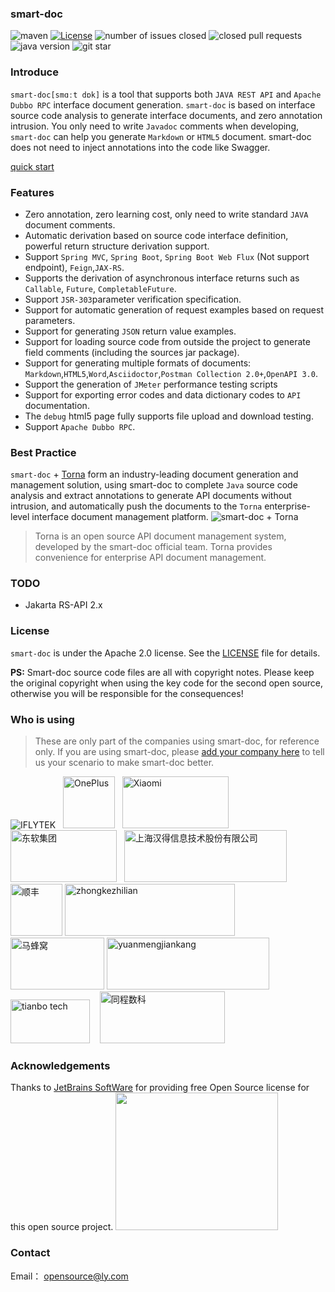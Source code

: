 ### smart-doc


![maven](https://img.shields.io/maven-central/v/com.ly.smart-doc/smart-doc)
[![License](https://img.shields.io/badge/license-Apache%202-green.svg)](https://www.apache.org/licenses/LICENSE-2.0)
![number of issues closed](https://img.shields.io/github/issues-closed-raw/smart-doc-group/smart-doc)
![closed pull requests](https://img.shields.io/github/issues-pr-closed/smart-doc-group/smart-doc)
![java version](https://img.shields.io/badge/JAVA-1.8+-green.svg)
![git star](https://img.shields.io/github/stars/smart-doc-group/smart-doc.svg)

### Introduce
`smart-doc[smɑːt dɒk]` is a tool that supports both `JAVA REST API` and `Apache Dubbo RPC` interface document generation. 
`smart-doc` is based on interface source code analysis to generate interface documents, and zero annotation intrusion. 
You only need to write `Javadoc` comments when developing, `smart-doc` can help you generate `Markdown` or `HTML5` document.
smart-doc does not need to inject annotations into the code like Swagger.

[quick start](start/quickstart.md) 

### Features
- Zero annotation, zero learning cost, only need to write standard `JAVA` document comments.
- Automatic derivation based on source code interface definition, powerful return structure derivation support.
- Support `Spring MVC`, `Spring Boot`, `Spring Boot Web Flux` (Not support endpoint), `Feign`,`JAX-RS`.
- Supports the derivation of asynchronous interface returns such as `Callable`, `Future`, `CompletableFuture`.
- Support `JSR-303`parameter verification specification.
- Support for automatic generation of request examples based on request parameters.
- Support for generating `JSON` return value examples.
- Support for loading source code from outside the project to generate field comments (including the sources jar
  package).
- Support for generating multiple formats of documents: `Markdown`,`HTML5`,`Word`,`Asciidoctor`,`Postman Collection 2.0+`,`OpenAPI 3.0`.
- Support the generation of `JMeter` performance testing scripts
- Support for exporting error codes and data dictionary codes to `API` documentation.
- The `debug` html5 page fully supports file upload and download testing.
- Support `Apache Dubbo RPC`.


### Best Practice
`smart-doc` + [Torna](http://torna.cn/) form an industry-leading document generation and management solution, using smart-doc to complete `Java` source code analysis and extract annotations to generate API documents without intrusion, and automatically push the documents to the `Torna` enterprise-level interface document management platform.
![smart-doc + Torna](./_images/smart-doc-en.png)

> Torna is an open source API document management system, developed by the smart-doc official team. Torna provides convenience for enterprise API document management.


### TODO
- Jakarta RS-API 2.x


### License

`smart-doc` is under the Apache 2.0 license. See the [LICENSE](https://github.com/smart-doc-group/smart-doc/blob/master/LICENSE) file for details.

**PS:** Smart-doc source code files are all with copyright notes. Please keep the original copyright when using the key code for the second open source, otherwise you will be responsible for the consequences!


### Who is using

> These are only part of the companies using smart-doc, for reference only. If you are using smart-doc, please [add your company here](https://github.com/smart-doc-group/smart-doc/issues/12) to tell us your scenario to make smart-doc better.

![IFLYTEK](https://raw.githubusercontent.com/smart-doc-group/smart-doc/master/images/known-users/iflytek.png)
&nbsp;&nbsp;<img src="https://raw.githubusercontent.com/smart-doc-group/smart-doc/master/images/known-users/oneplus.png" title="OnePlus" width="83px" height="83px"/>
&nbsp;&nbsp;<img src="https://raw.githubusercontent.com/smart-doc-group/smart-doc/master/images/known-users/xiaomi.png" title="Xiaomi" width="170px" height="83px"/>
&nbsp;&nbsp;<img src="https://raw.githubusercontent.com/smart-doc-group/smart-doc/master/images/known-users/neusoft.png" title="东软集团" width="170px" height="83px"/>
&nbsp;&nbsp;<img src="https://www.hand-china.com/static/img/hand-logo.svg" title="上海汉得信息技术股份有限公司" width="260px" height="83px"/>
&nbsp;&nbsp;<img src="https://raw.githubusercontent.com/smart-doc-group/smart-doc/master/images/known-users/shunfeng.png" title="顺丰" width="83px" height="83px"/>
<img src="https://raw.githubusercontent.com/smart-doc-group/smart-doc/master/images/known-users/zhongkezhilian.png" title="zhongkezhilian" width="272px" height="83px"/>
&nbsp;&nbsp;<img src="https://raw.githubusercontent.com/smart-doc-group/smart-doc/master/images/known-users/mafenwo.png" title="马蜂窝" width="150px" height="83px"/>
<img src="https://raw.githubusercontent.com/smart-doc-group/smart-doc/master/images/known-users/yuanmengjiankang.png" title="yuanmengjiankang" width="260px" height="83px"/>
&nbsp;&nbsp;
<img src="https://raw.githubusercontent.com/smart-doc-group/smart-doc/master/images/known-users/tianbo-tech.png" title="tianbo tech" width="127px" height="70px"/>
&nbsp;&nbsp;
<img src="https://raw.githubusercontent.com/smart-doc-group/smart-doc/master/images/known-users/tcsklogo.jpeg" title="同程数科" width="200px" height="83px"/>



### Acknowledgements
Thanks to [JetBrains SoftWare](https://www.jetbrains.com) for providing free Open Source license for this open source project. 
<img src="https://raw.githubusercontent.com/smart-doc-group/smart-doc/master/images/jetbrains-variant-3.png" width="260px" height="220px"/>

### Contact

Email： opensource@ly.com


